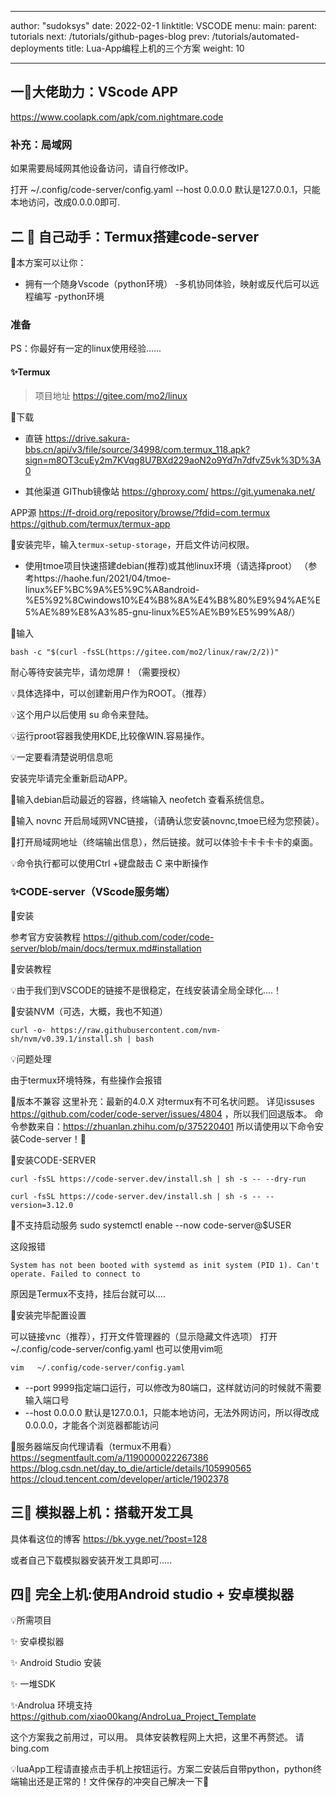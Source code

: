 
---
author: "sudoksys"
date: 2022-02-1
linktitle: VSCODE
menu:
  main:
    parent: tutorials
next: /tutorials/github-pages-blog
prev: /tutorials/automated-deployments
title: Lua-App编程上机的三个方案
weight: 10

---



## 一🏁大佬助力：VScode APP

https://www.coolapk.com/apk/com.nightmare.code

### 补充：局域网

如果需要局域网其他设备访问，请自行修改IP。

打开 ~/.config/code-server/config.yaml
--host 0.0.0.0 默认是127.0.0.1，只能本地访问，改成0.0.0.0即可.

## 二 🌠 自己动手：Termux搭建code-server

🍞本方案可以让你：

- 拥有一个随身Vscode（python环境）
  -多机协同体验，映射或反代后可以远程编写
  -python环境

### 准备

PS：你最好有一定的linux使用经验......

#### ✨Termux

> 项目地址  https://gitee.com/mo2/linux

🍞下载

- 直链
  https://drive.sakura-bbs.cn/api/v3/file/source/34998/com.termux_118.apk?sign=m8OT3cuEy2m7KVqg8U7BXd229aoN2o9Yd7n7dfvZ5vk%3D%3A0
  
- 其他渠道
GIThub镜像站
https://ghproxy.com/
https://git.yumenaka.net/

APP源
https://f-droid.org/repository/browse/?fdid=com.termux
https://github.com/termux/termux-app

🍞安装完毕，输入```termux-setup-storage```，开启文件访问权限。

- 使用tmoe项目快速搭建debian(推荐)或其他linux环境（请选择proot） （参考https://haohe.fun/2021/04/tmoe-linux%EF%BC%9A%E5%9C%A8android-%E5%92%8Cwindows10%E4%B8%8A%E4%B8%80%E9%94%AE%E5%AE%89%E8%A3%85-gnu-linux%E5%AE%B9%E5%99%A8/）

🍞输入
```shell
bash -c "$(curl -fsSL(https://gitee.com/mo2/linux/raw/2/2))"

```

耐心等待安装完毕，请勿熄屏！（需要授权）

💡具体选择中，可以创建新用户作为ROOT。（推荐）

💡这个用户以后使用 su 命令来登陆。

💡运行proot容器我使用KDE,比较像WIN.容易操作。

💡一定要看清楚说明信息呃

安装完毕请完全重新启动APP。

🍞输入debian启动最近的容器，终端输入 neofetch 查看系统信息。

🍞输入 novnc 开启局域网VNC链接，（请确认您安装novnc,tmoe已经为您预装）。

🍞打开局域网地址（终端输出信息），然后链接。就可以体验卡卡卡卡卡的桌面。

💡命令执行都可以使用Ctrl +键盘敲击 C 来中断操作

### ✨CODE-server（VScode服务端）

🍞安装

参考官方安装教程
https://github.com/coder/code-server/blob/main/docs/termux.md#installation

🍎安装教程

💡由于我们到VSCODE的链接不是很稳定，在线安装请全局全球化....！

🍞安装NVM（可选，大概，我也不知道）

```shell
curl -o- https://raw.githubusercontent.com/nvm-sh/nvm/v0.39.1/install.sh | bash
```

💡问题处理

由于termux环境特殊，有些操作会报错

🚧版本不兼容
这里补充：最新的4.0.X 对termux有不可名状问题。
详见issuses https://github.com/coder/code-server/issues/4804 ，所以我们回退版本。
命令参数来自：https://zhuanlan.zhihu.com/p/375220401
所以请使用以下命令安装Code-server！🌈

🍞安装CODE-SERVER
```shell
curl -fsSL https://code-server.dev/install.sh | sh -s -- --dry-run
```

```shell
curl -fsSL https://code-server.dev/install.sh | sh -s -- --version=3.12.0
```
🚧不支持启动服务
sudo systemctl enable --now code-server@$USER

这段报错

``````
System has not been booted with systemd as init system (PID 1). Can't operate. Failed to connect to
``````

原因是Termux不支持，挂后台就可以....

🍞安装完毕配置设置

可以链接vnc（推荐），打开文件管理器的（显示隐藏文件选项）
打开 ~/.config/code-server/config.yaml
也可以使用vim呃
```shell
vim   ~/.config/code-server/config.yaml
```


- --port 9999指定端口运行，可以修改为80端口，这样就访问的时候就不需要输入端口号
- --host 0.0.0.0 默认是127.0.0.1，只能本地访问，无法外网访问，所以得改成0.0.0.0，才能各个浏览器都能访问

🚧服务器端反向代理请看（termux不用看）
https://segmentfault.com/a/1190000022267386
https://blog.csdn.net/day_to_die/article/details/105990565
https://cloud.tencent.com/developer/article/1902378

## 三💫 模拟器上机：搭载开发工具

具体看这位的博客
https://bk.yyge.net/?post=128

或者自己下载模拟器安装开发工具即可.....

## 四🎯 完全上机:使用Android studio + 安卓模拟器


💡所需项目

✨ 安卓模拟器

✨ Android Studio 安装

✨ 一堆SDK

✨Androlua 环境支持
https://github.com/xiao00kang/AndroLua_Project_Template

这个方案我之前用过，可以用。
具体安装教程网上大把，这里不再赘述。
请 bing.com

💡luaApp工程请直接点击手机上按钮运行。方案二安装后自带python，python终端输出还是正常的！文件保存的冲突自己解决一下🙇
